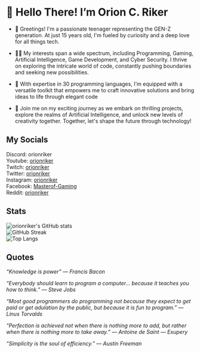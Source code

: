 # 👋 Hello There! I’m Orion C. Riker
- 🌟 Greetings! I'm a passionate teenager representing the GEN-Z generation. At just 15 years old, I'm fueled by curiosity and a deep love for all things tech.

- 👨‍💻 My interests span a wide spectrum, including Programming, Gaming, Artificial Intelligence, Game Development, and Cyber Security. I thrive on exploring the intricate world of code, constantly pushing boundaries and seeking new possibilities.

- 🔧 With expertise in 30 programming languages, I'm equipped with a versatile toolkit that empowers me to craft innovative solutions and bring ideas to life through elegant code

- 🚀 Join me on my exciting journey as we embark on thrilling projects, explore the realms of Artificial Intelligence, and unlock new levels of creativity together. Together, let's shape the future through technology!

## My Socials
Discord: orionriker<br>
Youtube: [orionriker](https://www.youtube.com/@gamemaster12335)<br>
Twitch: [orionriker](https://www.twitch.tv/gamemaster123356)<br>
Twitter: [orionriker](https://www.twitter.com/gamemaster12335)<br>
Instagram: [orionriker](https://www.instagram.com/gamemaster123356/)<br>
Facebook: [Masterof-Gaming](https://www.facebook.com/people/Masterof-Gaming/100074036856912/)<br>
Reddit: [orionriker](https://www.reddit.com/user/gamemaster123356)

## Stats
![orionriker's GitHub stats](https://github-readme-stats.vercel.app/api?username=orionriker&show_icons=true&hide_border=true&theme=holi)<br>
![GitHub Streak](https://streak-stats.demolab.com?user=orionriker&hide_border=true&theme=holi-theme)<br>
![Top Langs](https://github-readme-stats.vercel.app/api/top-langs/?username=orionriker&layout=compact&count_private=true&langs_count=10&hide_border=true&theme=holi)

## Quotes
_“Knowledge is power” — Francis Bacon_<br>

_“Everybody should learn to program a computer… because it teaches you how to think.” — Steve Jobs_<br>

_“Most good programmers do programming not because they expect to get paid or get adulation by the public, but because it is fun to program.” — Linus Torvalds_<br>

_“Perfection is achieved not when there is nothing more to add, but rather when there is nothing more to take away.” — Antoine de Saint — Exupery_<br>

_“Simplicity is the soul of efficiency.” — Austin Freeman_
